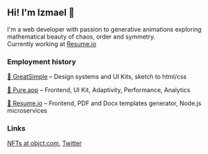 ## Hi! I'm Izmael 👋
I'm a web developer with passion to generative animations exploring mathematical beauty of chaos, order and symmetry.<br>Currently working at [Resume.io](https://github.com/resume-io)

### Employment history
[💅 GreatSimple](https://greatsimple.io/) – Design systems and UI Kits, sketch to html/css

[🍆 Pure.app](https://pure.app/) – Frontend, UI Kit, Adaptivity, Performance, Analytics

[📑 Resume.io](https://resume.io) – Frontend, PDF and Docx templates generator, Node.js microservices

### Links
[NFTs at objct.com](https://objkt.com/profile/tz1bRR14Y2pUKi3bz3R1Xib7roAeNnPuD713/created), [Twitter](https://twitter.com/IzmaelMag)
